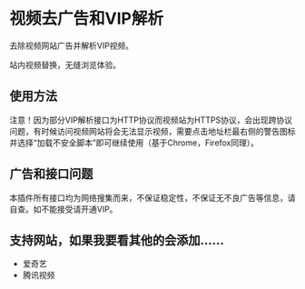 # 视频去广告和VIP解析
去除视频网站广告并解析VIP视频。

站内视频替换，无缝浏览体验。

## 使用方法
注意！因为部分VIP解析接口为HTTP协议而视频站为HTTPS协议，会出现跨协议问题，有时候访问视频网站将会无法显示视频，需要点击地址栏最右侧的警告图标并选择“加载不安全脚本”即可继续使用（基于Chrome，Firefox同理）。

## 广告和接口问题
本插件所有接口均为网络搜集而来，不保证稳定性，不保证无不良广告等信息，请自查。如不能接受请开通VIP。

## 支持网站，如果我要看其他的会添加……
- 爱奇艺
- 腾讯视频